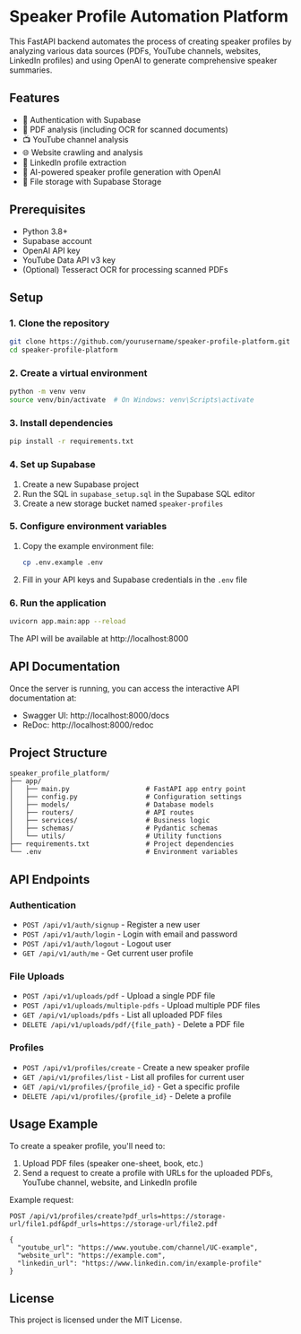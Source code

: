 # Speaker Profile Automation Platform

This FastAPI backend automates the process of creating speaker profiles by analyzing various data sources (PDFs, YouTube channels, websites, LinkedIn profiles) and using OpenAI to generate comprehensive speaker summaries.

## Features

- 🔐 Authentication with Supabase
- 📄 PDF analysis (including OCR for scanned documents)
- 📺 YouTube channel analysis
- 🌐 Website crawling and analysis
- 👔 LinkedIn profile extraction
- 🧠 AI-powered speaker profile generation with OpenAI
- 📁 File storage with Supabase Storage

## Prerequisites

- Python 3.8+
- Supabase account
- OpenAI API key
- YouTube Data API v3 key
- (Optional) Tesseract OCR for processing scanned PDFs

## Setup

### 1. Clone the repository

```bash
git clone https://github.com/yourusername/speaker-profile-platform.git
cd speaker-profile-platform
```

### 2. Create a virtual environment

```bash
python -m venv venv
source venv/bin/activate  # On Windows: venv\Scripts\activate
```

### 3. Install dependencies

```bash
pip install -r requirements.txt
```

### 4. Set up Supabase

1. Create a new Supabase project
2. Run the SQL in `supabase_setup.sql` in the Supabase SQL editor
3. Create a new storage bucket named `speaker-profiles`

### 5. Configure environment variables

1. Copy the example environment file:

   ```bash
   cp .env.example .env
   ```

2. Fill in your API keys and Supabase credentials in the `.env` file

### 6. Run the application

```bash
uvicorn app.main:app --reload
```

The API will be available at http://localhost:8000

## API Documentation

Once the server is running, you can access the interactive API documentation at:

- Swagger UI: http://localhost:8000/docs
- ReDoc: http://localhost:8000/redoc

## Project Structure

```
speaker_profile_platform/
├── app/
│   ├── main.py                   # FastAPI app entry point
│   ├── config.py                 # Configuration settings
│   ├── models/                   # Database models
│   ├── routers/                  # API routes
│   ├── services/                 # Business logic
│   ├── schemas/                  # Pydantic schemas
│   └── utils/                    # Utility functions
├── requirements.txt              # Project dependencies
└── .env                          # Environment variables
```

## API Endpoints

### Authentication

- `POST /api/v1/auth/signup` - Register a new user
- `POST /api/v1/auth/login` - Login with email and password
- `POST /api/v1/auth/logout` - Logout user
- `GET /api/v1/auth/me` - Get current user profile

### File Uploads

- `POST /api/v1/uploads/pdf` - Upload a single PDF file
- `POST /api/v1/uploads/multiple-pdfs` - Upload multiple PDF files
- `GET /api/v1/uploads/pdfs` - List all uploaded PDF files
- `DELETE /api/v1/uploads/pdf/{file_path}` - Delete a PDF file

### Profiles

- `POST /api/v1/profiles/create` - Create a new speaker profile
- `GET /api/v1/profiles/list` - List all profiles for current user
- `GET /api/v1/profiles/{profile_id}` - Get a specific profile
- `DELETE /api/v1/profiles/{profile_id}` - Delete a profile

## Usage Example

To create a speaker profile, you'll need to:

1. Upload PDF files (speaker one-sheet, book, etc.)
2. Send a request to create a profile with URLs for the uploaded PDFs, YouTube channel, website, and LinkedIn profile

Example request:

```http
POST /api/v1/profiles/create?pdf_urls=https://storage-url/file1.pdf&pdf_urls=https://storage-url/file2.pdf

{
  "youtube_url": "https://www.youtube.com/channel/UC-example",
  "website_url": "https://example.com",
  "linkedin_url": "https://www.linkedin.com/in/example-profile"
}
```

## License

This project is licensed under the MIT License.
